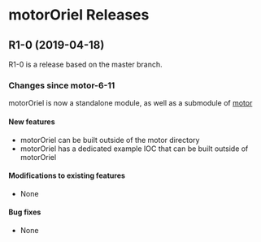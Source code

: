 # motorOriel Releases

## __R1-0 (2019-04-18)__
R1-0 is a release based on the master branch.  

### Changes since motor-6-11

motorOriel is now a standalone module, as well as a submodule of [motor](https://github.com/epics-modules/motor)

#### New features
* motorOriel can be built outside of the motor directory
* motorOriel has a dedicated example IOC that can be built outside of motorOriel

#### Modifications to existing features
* None

#### Bug fixes
* None
